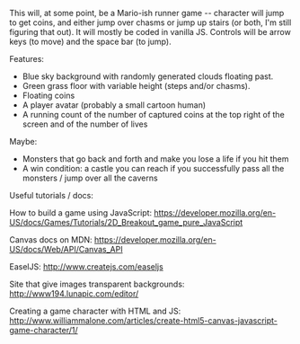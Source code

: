 This will, at some point, be a Mario-ish runner game -- character will jump to get coins, and either jump over chasms or jump up stairs (or both, I'm still figuring that out). It will mostly be coded in vanilla JS. Controls will be arrow keys (to move) and the space bar (to jump).

Features:

- Blue sky background with randomly generated clouds floating past.
- Green grass floor with variable height (steps and/or chasms).
- Floating coins
- A player avatar (probably a small cartoon human)
- A running count of the number of captured coins at the top right of the screen and of the number of lives

Maybe:

- Monsters that go back and forth and make you lose a life if you hit them
- A win condition: a castle you can reach if you successfully pass all the monsters / jump over all the caverns

Useful tutorials / docs:

How to build a game using JavaScript: https://developer.mozilla.org/en-US/docs/Games/Tutorials/2D_Breakout_game_pure_JavaScript

Canvas docs on MDN: https://developer.mozilla.org/en-US/docs/Web/API/Canvas_API

EaselJS: http://www.createjs.com/easeljs

Site that give images transparent backgrounds: http://www194.lunapic.com/editor/

Creating a game character with HTML and JS: http://www.williammalone.com/articles/create-html5-canvas-javascript-game-character/1/
